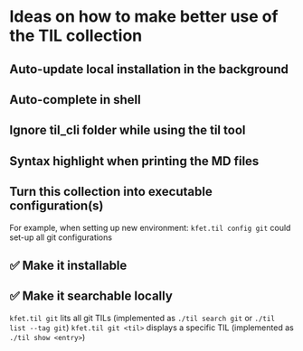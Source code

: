 # Ideas on how to make better use of the TIL collection

## Auto-update local installation in the background

## Auto-complete in shell

## Ignore til_cli folder while using the til tool

## Syntax highlight when printing the MD files

## Turn this collection into executable configuration(s)

For example, when setting up new environment:
`kfet.til config git` could set-up all git configurations

## ✅ Make it installable

## ✅ Make it searchable locally

`kfet.til git` lits all git TILs (implemented as `./til search git` or `./til list --tag git`)
`kfet.til git <til>` displays a specific TIL (implemented as `./til show <entry>`)

